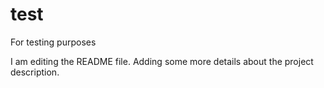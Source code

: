 # test
For testing purposes

I am editing the README file. Adding some more details about the project description.
